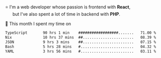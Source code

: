 ⭐ I'm a web developer whose passion is frontend with <b>React</b>,<br/>
&nbsp; &nbsp; &nbsp; but I've also spent a lot of time in backend with <b>PHP</b>.

📅 This month I spent my time on

<!--START_SECTION:waka-->

```txt
TypeScript       90 hrs 1 min    ##################.......   71.00 %
Nix              10 hrs 37 mins  ##.......................   08.39 %
JSON             9 hrs 3 mins    ##.......................   07.15 %
Bash             5 hrs 28 mins   #........................   04.32 %
YAML             3 hrs 56 mins   #........................   03.11 %
```

<!--END_SECTION:waka-->
